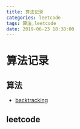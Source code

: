 ```yaml
---
title: 算法记录
categories: leetcode
tags: 算法,leetcode
date: 2019-06-23 18:38:00
---
```

# 算法记录
## 算法
- [backtracking](https://blog.csdn.net/wonner_/article/details/80373871)
## leetcode
